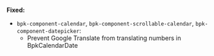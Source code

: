 **Fixed:**
- `bpk-component-calendar`, `bpk-component-scrollable-calendar`, `bpk-component-datepicker`:
  - Prevent Google Translate from translating numbers in BpkCalendarDate
